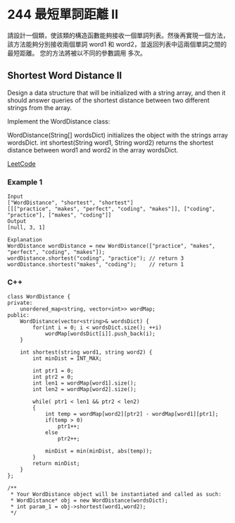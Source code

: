 # 244 最短單詞距離 II

請設計一個類，使該類的構造函數能夠接收一個單詞列表。然後再實現一個方法，該方法能夠分別接收兩個單詞 word1 和 word2，並返回列表中這兩個單詞之間的最短距離。
您的方法將被以不同的參數調用 多次。

## Shortest Word Distance II

Design a data structure that will be initialized with a string array, and then it should answer queries of the shortest distance between two different strings from the array.

Implement the WordDistance class:

WordDistance(String[] wordsDict) initializes the object with the strings array wordsDict.
int shortest(String word1, String word2) returns the shortest distance between word1 and word2 in the array wordsDict.

[LeetCode](https://leetcode-cn.com/problems/shortest-word-distance-ii/)

### Example 1
```
Input
["WordDistance", "shortest", "shortest"]
[[["practice", "makes", "perfect", "coding", "makes"]], ["coding", "practice"], ["makes", "coding"]]
Output
[null, 3, 1]

Explanation
WordDistance wordDistance = new WordDistance(["practice", "makes", "perfect", "coding", "makes"]);
wordDistance.shortest("coding", "practice"); // return 3
wordDistance.shortest("makes", "coding");    // return 1
```

### C++ 

```
class WordDistance {
private:
    unordered_map<string, vector<int>> wordMap;
public:
    WordDistance(vector<string>& wordsDict) {
        for(int i = 0; i < wordsDict.size(); ++i)
            wordMap[wordsDict[i]].push_back(i);        
    }
    
    int shortest(string word1, string word2) {
        int minDist = INT_MAX;

        int ptr1 = 0;
        int ptr2 = 0;
        int len1 = wordMap[word1].size(); 
        int len2 = wordMap[word2].size(); 

        while( ptr1 < len1 && ptr2 < len2)
        {
            int temp = wordMap[word2][ptr2] - wordMap[word1][ptr1];
            if(temp > 0)
                ptr1++;
            else
                ptr2++;
            
            minDist = min(minDist, abs(temp));
        }
        return minDist;
    }
};

/**
 * Your WordDistance object will be instantiated and called as such:
 * WordDistance* obj = new WordDistance(wordsDict);
 * int param_1 = obj->shortest(word1,word2);
 */
```
